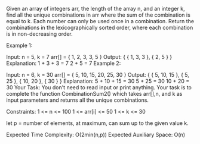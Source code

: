 Given an array of integers arr, the length of the array n, and an integer k, find all the unique combinations in arr where the sum of the combination is equal to k. Each number can only be used once in a combination.
Return the combinations in the lexicographically sorted order, where each combination is in non-decreasing order.

Example 1:

Input: 
n = 5, k = 7
arr[] = { 1, 2, 3, 3, 5 }
Output:
{ { 1, 3, 3 }, { 2, 5 } }
Explanation:
1 + 3 + 3 = 7
2 + 5 = 7
Example 2:

Input:
n = 6, k = 30
arr[] = { 5, 10, 15, 20, 25, 30 }
Output:
{ { 5, 10, 15 }, { 5, 25 }, { 10, 20 }, { 30 } }
Explanation:
5 + 10 + 15 = 30
5 + 25 = 30
10 + 20 = 30
Your Task:
You don't need to read input or print anything. Your task is to complete the function CombinationSum2() which takes arr[],n, and k as input parameters and returns all the unique combinations.
 

Constraints:
1 <= n <= 100
1 <= arr[i] <= 50
1 <= k <= 30

let p = number of elements, at maximum, can sum up to the given value k.

Expected Time Complexity: O(2min(n,p))
Expected Auxiliary Space: O(n)
